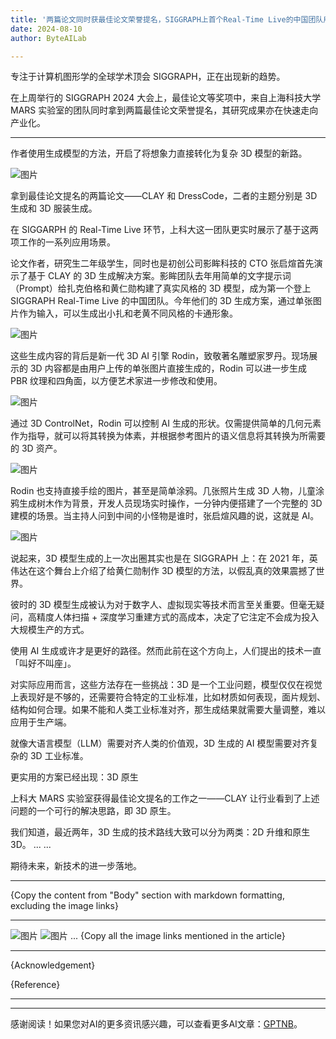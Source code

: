 ```yaml
---
title: '两篇论文同时获最佳论文荣誉提名，SIGGRAPH上首个Real-Time Live的中国团队用生成式AI创建3D世界'
date: 2024-08-10
author: ByteAILab

---
```


专注于计算机图形学的全球学术顶会 SIGGRAPH，正在出现新的趋势。

在上周举行的 SIGGRAPH 2024 大会上，最佳论文等奖项中，来自上海科技大学 MARS 实验室的团队同时拿到两篇最佳论文荣誉提名，其研究成果亦在快速走向产业化。

---


作者使用生成模型的方法，开启了将想象力直接转化为复杂 3D 模型的新路。

![图片](https://image.jiqizhixin.com/uploads/editor/8b4c210c-f1b8-4c19-9993-89025ec06521/640.png)

拿到最佳论文提名的两篇论文——CLAY 和 DressCode，二者的主题分别是 3D 生成和 3D 服装生成。

在 SIGGARPH 的 Real-Time Live 环节，上科大这一团队更实时展示了基于这两项工作的一系列应用场景。

论文作者，研究生二年级学生，同时也是初创公司影眸科技的 CTO 张启煊首先演示了基于 CLAY 的 3D 生成解决方案。影眸团队去年用简单的文字提示词（Prompt）给扎克伯格和黄仁勋构建了真实风格的 3D 模型，成为第一个登上 SIGGRAPH Real-Time Live 的中国团队。今年他们的 3D 生成方案，通过单张图片作为输入，可以生成出小扎和老黄不同风格的卡通形象。

![图片](https://image.jiqizhixin.com/uploads/editor/66d8ed58-cac6-4ed1-b3f6-acddf9bec5fc/640.gif)

这些生成内容的背后是新一代 3D AI 引擎 Rodin，致敬著名雕塑家罗丹。现场展示的 3D 内容都是由用户上传的单张图片直接生成的，Rodin 可以进一步生成 PBR 纹理和四角面，以方便艺术家进一步修改和使用。

![图片](https://image.jiqizhixin.com/uploads/editor/98b22bd3-abe0-4a13-b046-233b576e69bb/640.gif)

通过 3D ControlNet，Rodin 可以控制 AI 生成的形状。仅需提供简单的几何元素作为指导，就可以将其转换为体素，并根据参考图片的语义信息将其转换为所需要的 3D 资产。

![图片](https://image.jiqizhixin.com/uploads/editor/a40b5dc6-3c06-4c10-aa6f-54bb92703257/640.gif)

Rodin 也支持直接手绘的图片，甚至是简单涂鸦。几张照片生成 3D 人物，儿童涂鸦生成树木作为背景，开发人员现场实时操作，一分钟内便搭建了一个完整的 3D 建模的场景。当主持人问到中间的小怪物是谁时，张启煊风趣的说，这就是 AI。

![图片](https://image.jiqizhixin.com/uploads/editor/60fefe04-4765-4f12-a708-64e30ba132d0/640.gif)

说起来，3D 模型生成的上一次出圈其实也是在 SIGGRAPH 上：在 2021 年，英伟达在这个舞台上介绍了给黄仁勋制作 3D 模型的方法，以假乱真的效果震撼了世界。

彼时的 3D 模型生成被认为对于数字人、虚拟现实等技术而言至关重要。但毫无疑问，高精度人体扫描 + 深度学习重建方式的高成本，决定了它注定不会成为投入大规模生产的方式。

使用 AI 生成或许才是更好的路径。然而此前在这个方向上，人们提出的技术一直「叫好不叫座」。

对实际应用而言，这些方法存在一些挑战：3D 是一个工业问题，模型仅仅在视觉上表现好是不够的，还需要符合特定的工业标准，比如材质如何表现，面片规划、结构如何合理。如果不能和人类工业标准对齐，那生成结果就需要大量调整，难以应用于生产端。

就像大语言模型（LLM）需要对齐人类的价值观，3D 生成的 AI 模型需要对齐复杂的 3D 工业标准。

更实用的方案已经出现：3D 原生

上科大 MARS 实验室获得最佳论文提名的工作之一——CLAY 让行业看到了上述问题的一个可行的解决思路，即 3D 原生。

我们知道，最近两年，3D 生成的技术路线大致可以分为两类：2D 升维和原生 3D。
...
...

期待未来，新技术的进一步落地。

---

{Copy the content from "Body" section with markdown formatting, excluding the image links}

--------------------------------------------------------------------------------------------------------------------------------------------------------------------------------------------

![图片](https://image.jiqizhixin.com/uploads/editor/8b4c210c-f1b8-4c19-9993-89025ec06521/640.png)
![图片](https://image.jiqizhixin.com/uploads/editor/66d8ed58-cac6-4ed1-b3f6-acddf9bec5fc/640.gif)
...
{Copy all the image links mentioned in the article}

--------------------------------------------------------------------------------------------------------------------------------------------------------------------------------------------

{Acknowledgement}

{Reference}

--------------------------------------------------------------------------------------------------------------------------------------------------------------------------------------------
---
感谢阅读！如果您对AI的更多资讯感兴趣，可以查看更多AI文章：[GPTNB](https://gptnb.com)。